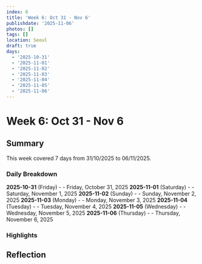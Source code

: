 ```yaml
---
index: 6
title: 'Week 6: Oct 31 - Nov 6'
publishdate: '2025-11-06'
photos: []
tags: []
location: Seoul
draft: true
days:
  - '2025-10-31'
  - '2025-11-01'
  - '2025-11-02'
  - '2025-11-03'
  - '2025-11-04'
  - '2025-11-05'
  - '2025-11-06'
---
```

# Week 6: Oct 31 - Nov 6

## Summary

This week covered 7 days from 31/10/2025 to 06/11/2025.

### Daily Breakdown

**2025-10-31** (Friday) -  - Friday, October 31, 2025
**2025-11-01** (Saturday) -  - Saturday, November 1, 2025
**2025-11-02** (Sunday) -  - Sunday, November 2, 2025
**2025-11-03** (Monday) -  - Monday, November 3, 2025
**2025-11-04** (Tuesday) -  - Tuesday, November 4, 2025
**2025-11-05** (Wednesday) -  - Wednesday, November 5, 2025
**2025-11-06** (Thursday) -  - Thursday, November 6, 2025

### Highlights

<!-- Add weekly highlights here -->

## Reflection

<!-- Add weekly reflection here -->
